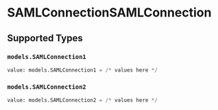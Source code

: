 # SAMLConnectionSAMLConnection


## Supported Types

### `models.SAMLConnection1`

```python
value: models.SAMLConnection1 = /* values here */
```

### `models.SAMLConnection2`

```python
value: models.SAMLConnection2 = /* values here */
```

